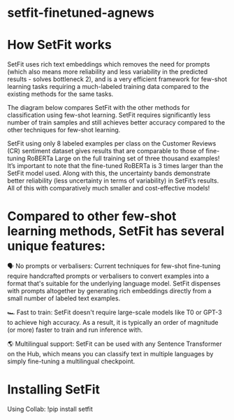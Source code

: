 # setfit-finetuned-agnews

# How SetFit works
SetFit uses rich text embeddings which removes the need for prompts (which also means more reliability and less variability in the predicted results - solves bottleneck 2), and is a very efficient framework for few-shot learning tasks requiring a much-labeled training data compared to the existing methods for the same tasks.‍

The diagram below compares SetFit with the other methods for classification using few-shot learning. SetFit requires significantly less number of train samples and still achieves better accuracy compared to the other techniques for few-shot learning. ‍

SetFit using only 8 labeled examples per class on the Customer Reviews (CR) sentiment dataset gives results that are comparable to those of fine-tuning RoBERTa Large on the full training set of three thousand examples! It’s important to note that the fine-tuned RoBERTa is 3 times larger than the SetFit model used. Along with this, the uncertainty bands demonstrate better reliability (less uncertainty in terms of variability) in SetFit’s results. All of this with comparatively much smaller and cost-effective models!


# Compared to other few-shot learning methods, SetFit has several unique features:

🗣 No prompts or verbalisers: Current techniques for few-shot fine-tuning require handcrafted prompts or verbalisers to convert examples into a format that's suitable for the underlying language model. SetFit dispenses with prompts altogether by generating rich embeddings directly from a small number of labeled text examples.

🏎 Fast to train: SetFit doesn't require large-scale models like T0 or GPT-3 to achieve high accuracy. As a result, it is typically an order of magnitude (or more) faster to train and run inference with.

🌎 Multilingual support: SetFit can be used with any Sentence Transformer on the Hub, which means you can classify text in multiple languages by simply fine-tuning a multilingual checkpoint.

# Installing SetFit
Using Collab:
!pip install setfit
